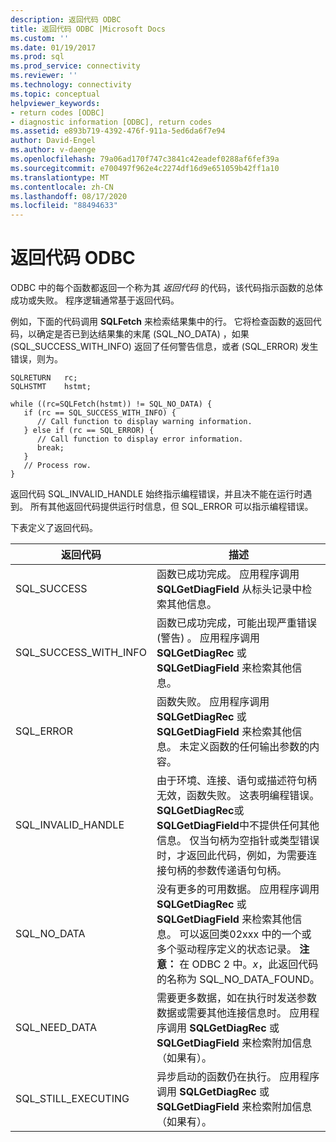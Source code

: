 ```yaml
---
description: 返回代码 ODBC
title: 返回代码 ODBC |Microsoft Docs
ms.custom: ''
ms.date: 01/19/2017
ms.prod: sql
ms.prod_service: connectivity
ms.reviewer: ''
ms.technology: connectivity
ms.topic: conceptual
helpviewer_keywords:
- return codes [ODBC]
- diagnostic information [ODBC], return codes
ms.assetid: e893b719-4392-476f-911a-5ed6da6f7e94
author: David-Engel
ms.author: v-daenge
ms.openlocfilehash: 79a06ad170f747c3841c42eadef0288af6fef39a
ms.sourcegitcommit: e700497f962e4c2274df16d9e651059b42ff1a10
ms.translationtype: MT
ms.contentlocale: zh-CN
ms.lasthandoff: 08/17/2020
ms.locfileid: "88494633"
---
```

# <a name="return-codes-odbc"></a>返回代码 ODBC
ODBC 中的每个函数都返回一个称为其 *返回代码* 的代码，该代码指示函数的总体成功或失败。 程序逻辑通常基于返回代码。  
  
 例如，下面的代码调用 **SQLFetch** 来检索结果集中的行。 它将检查函数的返回代码，以确定是否已到达结果集的末尾 (SQL_NO_DATA) ，如果 (SQL_SUCCESS_WITH_INFO) 返回了任何警告信息，或者 (SQL_ERROR) 发生错误，则为。  
  
```  
SQLRETURN   rc;  
SQLHSTMT    hstmt;  
  
while ((rc=SQLFetch(hstmt)) != SQL_NO_DATA) {  
   if (rc == SQL_SUCCESS_WITH_INFO) {  
      // Call function to display warning information.  
   } else if (rc == SQL_ERROR) {  
      // Call function to display error information.  
      break;  
   }  
   // Process row.  
}  
```  
  
 返回代码 SQL_INVALID_HANDLE 始终指示编程错误，并且决不能在运行时遇到。 所有其他返回代码提供运行时信息，但 SQL_ERROR 可以指示编程错误。  
  
 下表定义了返回代码。  
  
|返回代码|描述|  
|-----------------|-----------------|  
|SQL_SUCCESS|函数已成功完成。 应用程序调用 **SQLGetDiagField** 从标头记录中检索其他信息。|  
|SQL_SUCCESS_WITH_INFO|函数已成功完成，可能出现严重错误 (警告) 。 应用程序调用 **SQLGetDiagRec** 或 **SQLGetDiagField** 来检索其他信息。|  
|SQL_ERROR|函数失败。 应用程序调用 **SQLGetDiagRec** 或 **SQLGetDiagField** 来检索其他信息。 未定义函数的任何输出参数的内容。|  
|SQL_INVALID_HANDLE|由于环境、连接、语句或描述符句柄无效，函数失败。 这表明编程错误。 **SQLGetDiagRec**或**SQLGetDiagField**中不提供任何其他信息。 仅当句柄为空指针或类型错误时，才返回此代码，例如，为需要连接句柄的参数传递语句句柄。|  
|SQL_NO_DATA|没有更多的可用数据。 应用程序调用 **SQLGetDiagRec** 或 **SQLGetDiagField** 来检索其他信息。 可以返回类02xxx 中的一个或多个驱动程序定义的状态记录。 **注意：**  在 ODBC 2 中。*x*，此返回代码的名称为 SQL_NO_DATA_FOUND。|  
|SQL_NEED_DATA|需要更多数据，如在执行时发送参数数据或需要其他连接信息时。 应用程序调用 **SQLGetDiagRec** 或 **SQLGetDiagField** 来检索附加信息（如果有）。|  
|SQL_STILL_EXECUTING|异步启动的函数仍在执行。 应用程序调用 **SQLGetDiagRec** 或 **SQLGetDiagField** 来检索附加信息（如果有）。|
